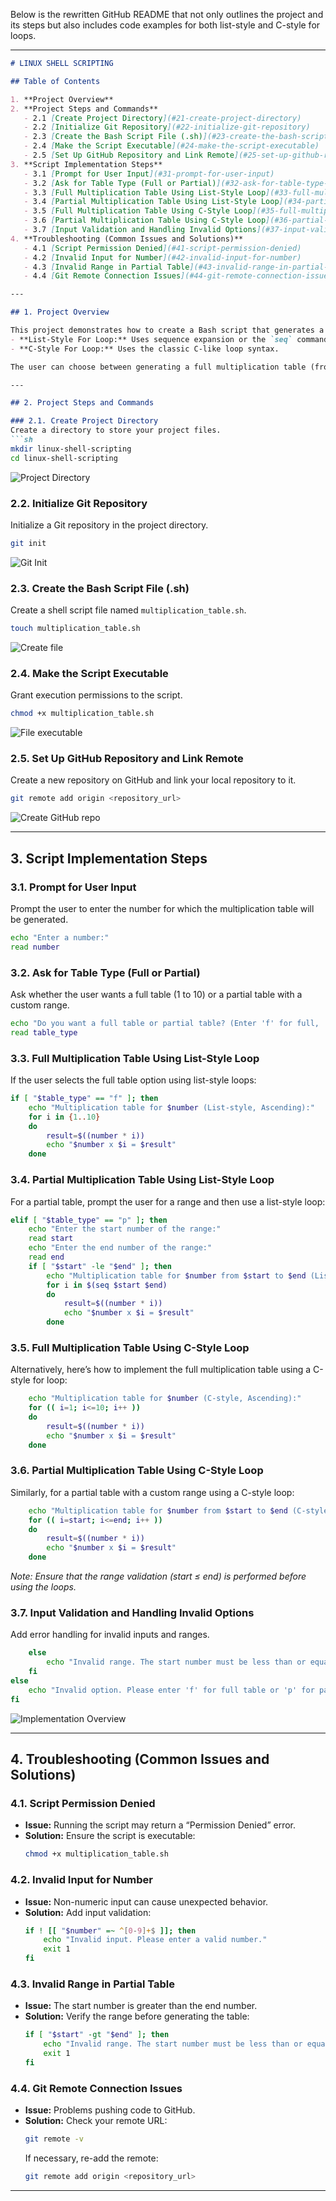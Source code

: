 Below is the rewritten GitHub README that not only outlines the project and its steps but also includes code examples for both list-style and C-style for loops.

---

```markdown
# LINUX SHELL SCRIPTING

## Table of Contents

1. **Project Overview**
2. **Project Steps and Commands**
   - 2.1 [Create Project Directory](#21-create-project-directory)
   - 2.2 [Initialize Git Repository](#22-initialize-git-repository)
   - 2.3 [Create the Bash Script File (.sh)](#23-create-the-bash-script-file-sh)
   - 2.4 [Make the Script Executable](#24-make-the-script-executable)
   - 2.5 [Set Up GitHub Repository and Link Remote](#25-set-up-github-repository-and-link-remote)
3. **Script Implementation Steps**
   - 3.1 [Prompt for User Input](#31-prompt-for-user-input)
   - 3.2 [Ask for Table Type (Full or Partial)](#32-ask-for-table-type-full-or-partial)
   - 3.3 [Full Multiplication Table Using List-Style Loop](#33-full-multiplication-table-using-list-style-loop)
   - 3.4 [Partial Multiplication Table Using List-Style Loop](#34-partial-multiplication-table-using-list-style-loop)
   - 3.5 [Full Multiplication Table Using C-Style Loop](#35-full-multiplication-table-using-c-style-loop)
   - 3.6 [Partial Multiplication Table Using C-Style Loop](#36-partial-multiplication-table-using-c-style-loop)
   - 3.7 [Input Validation and Handling Invalid Options](#37-input-validation-and-handling-invalid-options)
4. **Troubleshooting (Common Issues and Solutions)**
   - 4.1 [Script Permission Denied](#41-script-permission-denied)
   - 4.2 [Invalid Input for Number](#42-invalid-input-for-number)
   - 4.3 [Invalid Range in Partial Table](#43-invalid-range-in-partial-table)
   - 4.4 [Git Remote Connection Issues](#44-git-remote-connection-issues)

---

## 1. Project Overview

This project demonstrates how to create a Bash script that generates a multiplication table for a user-specified number. The script showcases two loop techniques:
- **List-Style For Loop:** Uses sequence expansion or the `seq` command.
- **C-Style For Loop:** Uses the classic C-like loop syntax.

The user can choose between generating a full multiplication table (from 1 to 10) or a partial table over a custom range. The project is version-controlled with Git and pushed to GitHub.

---

## 2. Project Steps and Commands

### 2.1. Create Project Directory
Create a directory to store your project files.
```sh
mkdir linux-shell-scripting
cd linux-shell-scripting
```
![Project Directory](./images/01.directory.png)

### 2.2. Initialize Git Repository
Initialize a Git repository in the project directory.
```sh
git init
```
![Git Init](./images/02.git_init.png)

### 2.3. Create the Bash Script File (.sh)
Create a shell script file named `multiplication_table.sh`.
```sh
touch multiplication_table.sh
```
![Create file](./images/03.create_file.png)

### 2.4. Make the Script Executable
Grant execution permissions to the script.
```sh
chmod +x multiplication_table.sh
```
![File executable](./images/04.file_executable.png)

### 2.5. Set Up GitHub Repository and Link Remote
Create a new repository on GitHub and link your local repository to it.
```sh
git remote add origin <repository_url>
```
![Create GitHub repo](./images/05.create_github_repo.png)

---

## 3. Script Implementation Steps

### 3.1. Prompt for User Input
Prompt the user to enter the number for which the multiplication table will be generated.
```sh
echo "Enter a number:"
read number
```

### 3.2. Ask for Table Type (Full or Partial)
Ask whether the user wants a full table (1 to 10) or a partial table with a custom range.
```sh
echo "Do you want a full table or partial table? (Enter 'f' for full, 'p' for partial)"
read table_type
```

### 3.3. Full Multiplication Table Using List-Style Loop
If the user selects the full table option using list-style loops:
```sh
if [ "$table_type" == "f" ]; then
    echo "Multiplication table for $number (List-style, Ascending):"
    for i in {1..10}
    do
        result=$((number * i))
        echo "$number x $i = $result"
    done
```

### 3.4. Partial Multiplication Table Using List-Style Loop
For a partial table, prompt the user for a range and then use a list-style loop:
```sh
elif [ "$table_type" == "p" ]; then
    echo "Enter the start number of the range:"
    read start
    echo "Enter the end number of the range:"
    read end
    if [ "$start" -le "$end" ]; then
        echo "Multiplication table for $number from $start to $end (List-style):"
        for i in $(seq $start $end)
        do
            result=$((number * i))
            echo "$number x $i = $result"
        done
```

### 3.5. Full Multiplication Table Using C-Style Loop
Alternatively, here’s how to implement the full multiplication table using a C-style for loop:
```sh
    echo "Multiplication table for $number (C-style, Ascending):"
    for (( i=1; i<=10; i++ ))
    do
        result=$((number * i))
        echo "$number x $i = $result"
    done
```

### 3.6. Partial Multiplication Table Using C-Style Loop
Similarly, for a partial table with a custom range using a C-style loop:
```sh
    echo "Multiplication table for $number from $start to $end (C-style):"
    for (( i=start; i<=end; i++ ))
    do
        result=$((number * i))
        echo "$number x $i = $result"
    done
```
*Note: Ensure that the range validation (start ≤ end) is performed before using the loops.*

### 3.7. Input Validation and Handling Invalid Options
Add error handling for invalid inputs and ranges.
```sh
    else
        echo "Invalid range. The start number must be less than or equal to the end number."
    fi
else
    echo "Invalid option. Please enter 'f' for full table or 'p' for partial table."
fi
```

![Implementation Overview](./images/06.implementation.PNG)

---

## 4. Troubleshooting (Common Issues and Solutions)

### 4.1. Script Permission Denied
- **Issue:** Running the script may return a “Permission Denied” error.
- **Solution:** Ensure the script is executable:
  ```sh
  chmod +x multiplication_table.sh
  ```

### 4.2. Invalid Input for Number
- **Issue:** Non-numeric input can cause unexpected behavior.
- **Solution:** Add input validation:
  ```sh
  if ! [[ "$number" =~ ^[0-9]+$ ]]; then
      echo "Invalid input. Please enter a valid number."
      exit 1
  fi
  ```

### 4.3. Invalid Range in Partial Table
- **Issue:** The start number is greater than the end number.
- **Solution:** Verify the range before generating the table:
  ```sh
  if [ "$start" -gt "$end" ]; then
      echo "Invalid range. The start number must be less than or equal to the end number."
      exit 1
  fi
  ```

### 4.4. Git Remote Connection Issues
- **Issue:** Problems pushing code to GitHub.
- **Solution:** Check your remote URL:
  ```sh
  git remote -v
  ```
  If necessary, re-add the remote:
  ```sh
  git remote add origin <repository_url>
  ```

---

